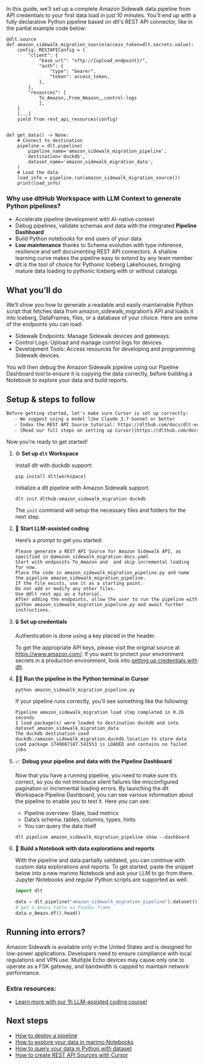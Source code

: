 In this guide, we'll set up a complete Amazon Sidewalk data pipeline from API credentials to your first data load in just 10 minutes. You'll end up with a fully declarative Python pipeline based on dlt's REST API connector, like in the partial example code below:

```python-outcome
@dlt.source
def amazon_sidewalk_migration_source(access_token=dlt.secrets.value):
    config: RESTAPIConfig = {
        "client": {
            "base_url": "sftp://{upload_endpoint}/",
            "auth": {
                "type": "bearer",
                "token": access_token,
            },
        },
        "resources": [
            To_Amazon,,From_Amazon,,control-logs
            ],
    }
    [...]
    yield from rest_api_resources(config)


def get_data() -> None:
    # Connect to destination
    pipeline = dlt.pipeline(
        pipeline_name='amazon_sidewalk_migration_pipeline',
        destination='duckdb',
        dataset_name='amazon_sidewalk_migration_data', 
    )
    # Load the data
    load_info = pipeline.run(amazon_sidewalk_migration_source())
    print(load_info) 
```

### Why use dltHub Workspace with LLM Context to generate Python pipelines?

- Accelerate pipeline development with AI-native context
- Debug pipelines, validate schemas and data with the integrated **Pipeline Dashboard**
- Build Python notebooks for end users of your data
- **Low maintenance** thanks to Schema evolution with type inference, resilience and self documenting REST API connectors. A shallow learning curve makes the pipeline easy to extend by any team member
- dlt is the tool of choice for Pythonic Iceberg Lakehouses, bringing mature data loading to pythonic Iceberg with or without catalogs

## What you’ll do

We’ll show you how to generate a readable and easily maintainable Python script that fetches data from amazon_sidewalk_migration’s API and loads it into Iceberg, DataFrames, files, or a database of your choice. Here are some of the endpoints you can load:

- Sidewalk Endpoints: Manage Sidewalk devices and gateways.
- Control Logs: Upload and manage control logs for devices.
- Development Tools: Access resources for developing and programming Sidewalk devices.

You will then debug the Amazon Sidewalk pipeline using our Pipeline Dashboard tool to ensure it is copying the data correctly, before building a Notebook to explore your data and build reports.

## Setup & steps to follow

```default
Before getting started, let's make sure Cursor is set up correctly:
   - We suggest using a model like Claude 3.7 Sonnet or better
   - Index the REST API Source tutorial: https://dlthub.com/docs/dlt-ecosystem/verified-sources/rest_api/ and add it to context as **@dlt rest api**
   - [Read our full steps on setting up Cursor](https://dlthub.com/docs/dlt-ecosystem/llm-tooling/cursor-restapi#23-configuring-cursor-with-documentation)
```

Now you're ready to get started!

1. ⚙️ **Set up `dlt` Workspace**
    
    Install dlt with duckdb support:
    ```shell
    pip install dlt[workspace]
    ```

    Initialize a dlt pipeline with Amazon Sidewalk support.
    ```shell
    dlt init dlthub:amazon_sidewalk_migration duckdb
    ```

    The `init` command will setup the necessary files and folders for the next step.
    
2. 🤠 **Start LLM-assisted coding**
    
    Here’s a prompt to get you started:
    
    ```prompt
    Please generate a REST API Source for Amazon Sidewalk API, as specified in @amazon_sidewalk_migration-docs.yaml 
    Start with endpoints To_Amazon and  and skip incremental loading for now. 
    Place the code in amazon_sidewalk_migration_pipeline.py and name the pipeline amazon_sidewalk_migration_pipeline. 
    If the file exists, use it as a starting point. 
    Do not add or modify any other files. 
    Use @dlt rest api as a tutorial. 
    After adding the endpoints, allow the user to run the pipeline with python amazon_sidewalk_migration_pipeline.py and await further instructions.
    ```

    
3. 🔒 **Set up credentials** 
    
    Authentication is done using a key placed in the header.
    
    To get the appropriate API keys, please visit the original source at https://www.amazon.com/.
    If you want to protect your environment secrets in a production environment, look into [setting up credentials with dlt](https://dlthub.com/docs/walkthroughs/add_credentials).
    
4. 🏃‍♀️ **Run the pipeline in the Python terminal in Cursor**
    
    ```shell
    python amazon_sidewalk_migration_pipeline.py
    ```
    
    If your pipeline runs correctly, you’ll see something like the following:
    
    ```shell
    Pipeline amazon_sidewalk_migration load step completed in 0.26 seconds
    1 load package(s) were loaded to destination duckdb and into dataset amazon_sidewalk_migration_data
    The duckdb destination used duckdb:/amazon_sidewalk_migration.duckdb location to store data
    Load package 1749667187.541553 is LOADED and contains no failed jobs
    ```
    
5. 📈 **Debug your pipeline and data with the Pipeline Dashboard**

    Now that you have a running pipeline, you need to make sure it’s correct, so you do not introduce silent failures like misconfigured pagination or incremental loading errors. By launching the dlt Workspace Pipeline Dashboard, you can see various information about the pipeline to enable you to test it. Here you can see:
    - Pipeline overview: State, load metrics
    - Data’s schema: tables, columns, types, hints
    - You can query the data itself
    
    ```shell
    dlt pipeline amazon_sidewalk_migration_pipeline show --dashboard
    ```
    
6. 🐍 **Build a Notebook with data explorations and reports**

    With the pipeline and data partially validated, you can continue with custom data explorations and reports. To get started, paste the snippet below into a new marimo Notebook and ask your LLM to go from there. Jupyter Notebooks and regular Python scripts are supported as well.

    
    ```python
    import dlt

   data = dlt.pipeline("amazon_sidewalk_migration_pipeline").dataset()
   # get o_Amazo table as Pandas frame
   data.o_Amazo.df().head()
    ```

## Running into errors?

Amazon Sidewalk is available only in the United States and is designed for low-power applications. Developers need to ensure compliance with local regulations and VPN use. Multiple Echo devices may cause only one to operate as a FSK gateway, and bandwidth is capped to maintain network performance.

### Extra resources:

- [Learn more with our 1h LLM-assisted coding course!](https://www.youtube.com/watch?v=GGid70rnJuM)

## Next steps

- [How to deploy a pipeline](https://dlthub.com/docs/walkthroughs/deploy-a-pipeline)
- [How to explore your data in marimo Notebooks](https://dlthub.com/docs/general-usage/dataset-access/marimo)
- [How to query your data in Python with dataset](https://dlthub.com/docs/general-usage/dataset-access/dataset)
- [How to create REST API Sources with Cursor](https://dlthub.com/docs/dlt-ecosystem/llm-tooling/cursor-restapi)